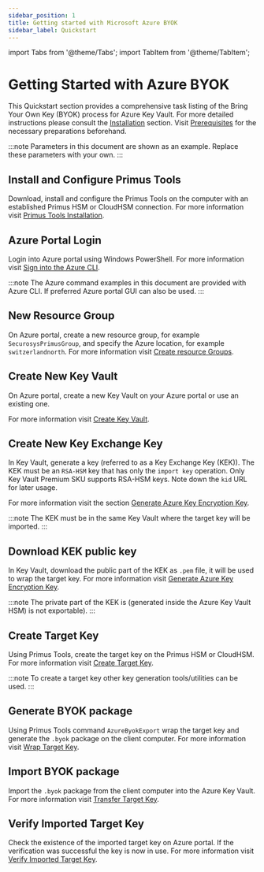 ```yaml
---
sidebar_position: 1
title: Getting started with Microsoft Azure BYOK
sidebar_label: Quickstart
---
```


import Tabs from '@theme/Tabs';
import TabItem from '@theme/TabItem';

# Getting Started with Azure BYOK

This Quickstart section provides a comprehensive task listing of the Bring Your Own Key (BYOK) process for Azure Key Vault. For more detailed instructions please consult the [Installation](/microsoft-byok/Installation/Prerequisites) section. Visit [Prerequisites](/microsoft-byok/Installation/Prerequisites) for the necessary preparations beforehand.

:::note
Parameters in this document are shown as an example. Replace these parameters with your own.
:::

## Install and Configure Primus Tools

Download, install and configure the Primus Tools on the computer with an established Primus HSM or CloudHSM connection. For more information visit [Primus Tools Installation](/microsoft-byok/Installation/PrimusTools).

## Azure Portal Login

Login into Azure portal using Windows PowerShell. For more information visit [Sign into the Azure CLI](https://learn.microsoft.com/en-us/cli/azure/get-started-with-azure-cli).

:::note
The Azure command examples in this document are provided with Azure CLI. If preferred Azure portal GUI can also be used.
:::

## New Resource Group

On Azure portal, create a new resource group, for example `SecurosysPrimusGroup`, and specify the Azure location, for example  `switzerlandnorth`. For more information visit [Create resource Groups](https://learn.microsoft.com/en-us/azure/azure-resource-manager/management/manage-resource-groups-portal). 


## Create New Key Vault

On Azure portal, create a new Key Vault on your Azure portal or use an existing one.

For more information visit [Create Key Vault](https://learn.microsoft.com/en-us/azure/key-vault/general/quick-create-portal).


## Create New Key Exchange Key

In Key Vault, generate a key (referred to as a Key Exchange Key (KEK)). The KEK must be an `RSA-HSM` key that has only the `import key` operation. Only Key Vault Premium SKU supports RSA-HSM keys. Note down the `kid` URL for later usage.

For more information visit the section [Generate Azure Key Encryption Key](/microsoft-byok/Tutorials/Generate-KEK.md).

:::note
The KEK must be in the same Key Vault where the target key will be imported.
:::

## Download KEK public key 

In Key Vault, download the public part of the KEK as `.pem` file, it will be used to wrap the target key.
For more information visit [Generate Azure Key Encryption Key](/microsoft-byok/Tutorials/Generate-KEK.md).

:::note
The private part of the KEK is (generated inside the Azure Key Vault HSM) is not exportable).
:::

## Create Target Key

Using Primus Tools, create the target key on the Primus HSM or CloudHSM. For more information visit [Create Target Key](/microsoft-byok/Tutorials/Generate-Target-key#create-target-key).

:::note
To create a target key other key generation tools/utilities can be used.
:::

## Generate BYOK package

Using Primus Tools command `AzureByokExport` wrap the target key and generate the `.byok` package on the client computer. For more information visit [Wrap Target Key](/microsoft-byok/Tutorials/Generate-Target-key#wrap-target-key).

## Import BYOK package

Import the `.byok` package from the client computer into the Azure Key Vault. For more information visit [Transfer Target Key](/microsoft-byok/Tutorials/Transfer-Target-Key).

## Verify Imported Target Key

Check the existence of the imported target key on Azure portal. If the verification was successful the key is now in use. For more information visit [Verify Imported Target Key](/microsoft-byok/Tutorials/Transfer-Target-Key#verify-imported-target-key).